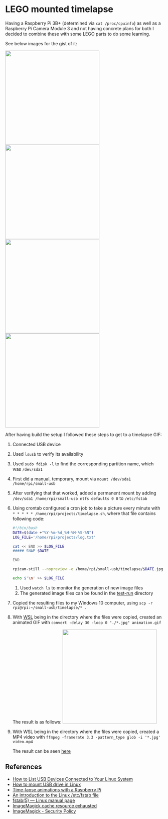# LEGO mounted timelapse

Having a Raspberry Pi 3B+ (determined via `cat /proc/cpuinfo`) as well as a Raspberry Pi Camera Module 3 and not having concrete plans for both I decided to combine these with some LEGO parts to do some learning.

See below images for the gist of it:

<image src="PXL_20240603_180951494.jpg" width="300" />
<image src="PXL_20240603_181025940.jpg" width="300" />
<image src="PXL_20240603_181116426.jpg" width="300" />
<image src="PXL_20240603_181134576.jpg" width="300" />

After having build the setup I followed these steps to get to a timelapse GIF:
1) Connected USB device
1) Used `lsusb` to verify its availability
1) Used `sudo fdisk -l` to find the corresponding partition name, which was `/dev/sda1`
1) First did a manual, temporary, mount via `mount /dev/sda1 /home/rpi/small-usb`
1) After verifying that that worked, added a permanent mount by adding `/dev/sda1 /home/rpi/small-usb ntfs defaults 0 0` to `/etc/fstab`
1) Using crontab configured a cron job to take a picture every minute with `* * * * * /home/rpi/projects/timelapse.sh`, where that file contains following code:

    ```bash
    #!/bin/bash
    DATE=$(date +"%Y-%m-%d_%H-%M-%S-%N")
    LOG_FILE='/home/rpi/projects/log.txt'

    cat << END >> $LOG_FILE
    ##### SNAP $DATE

    END

    rpicam-still --nopreview -o /home/rpi/small-usb/timelapse/$DATE.jpg >> $LOG_FILE 2>&1

    echo $'\n' >> $LOG_FILE
    ```

    1) Used `watch ls` to monitor the generation of new image files
    1) The generated image files can be found in the [test-run](./test-run/) directory

1) Copied the resulting files to my Windows 10 computer, using `scp -r rpi@rpi:~/small-usb/timelapse/* .`
1) With [WSL](https://learn.microsoft.com/en-us/windows/wsl/) being in the directory where the files were copied, created an animated GIF with `convert -delay 30 -loop 0 "./*.jpg" animation.gif`

    The result is as follows:
    <image src="./test-run/animation.gif" width="300" />

1) With WSL being in the directory where the files were copied, created a MP4 video with `ffmpeg -framerate 3.3 -pattern_type glob -i '*.jpg' video.mp4`

    The result can be seen [here](./test-run/video.mp4)

## References

* [How to List USB Devices Connected to Your Linux System](https://itsfoss.com/list-usb-devices-linux/)
* [How to mount USB drive in Linux](https://linuxconfig.org/howto-mount-usb-drive-in-linux)
* [Time-lapse animations with a Raspberry Pi](https://projects.raspberrypi.org/en/projects/timelapse-setup)
* [An introduction to the Linux /etc/fstab file](https://www.redhat.com/sysadmin/etc-fstab)
* [fstab(5) — Linux manual page](https://man7.org/linux/man-pages/man5/fstab.5.html)
* [ImageMagick cache resource exhausted](https://stackoverflow.com/a/69114403)
* [ImageMagick - Security Policy](https://www.imagemagick.org/script/security-policy.php)